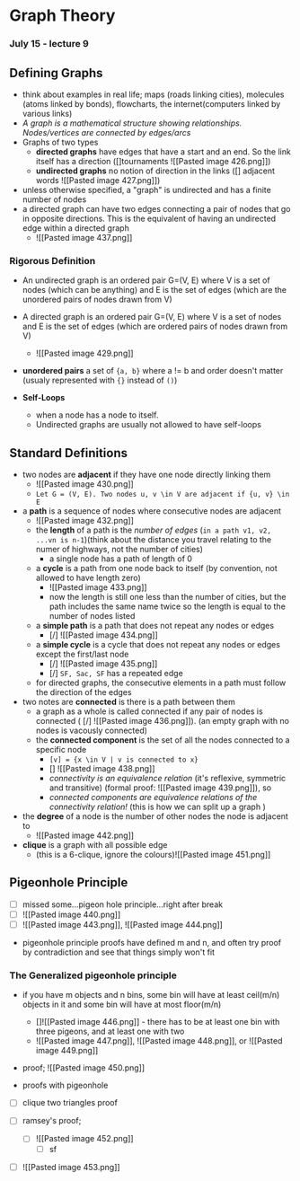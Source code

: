 # Graph Theory
### July 15 - lecture 9


## Defining Graphs
- think about examples in real life; maps (roads linking cities), molecules (atoms linked by bonds), flowcharts, the internet(computers linked by various links)
- *A graph is a mathematical structure showing relationships. Nodes/vertices are connected by edges/arcs*
- Graphs of two types
	- **directed graphs** have edges that have a start and an end. So the link itself has a direction ([]tournaments ![[Pasted image 426.png]])
	- **undirected graphs** no notion of direction in the links ([] adjacent words ![[Pasted image 427.png]]) 
- unless otherwise specified, a "graph" is undirected and has a finite number of nodes
- a directed graph can have two edges connecting a pair of nodes that go in opposite directions. This is the equivalent of having an undirected edge within a directed graph
	- ![[Pasted image 437.png]]
### Rigorous Definition
- An undirected graph is an ordered pair G=(V, E) where V is a set of nodes (which can be anything) and E is the set of edges (which are the unordered pairs of nodes drawn from V)
- A directed graph is an ordered pair G=(V, E) where V is a set of nodes and E is the set of edges (which are ordered pairs of nodes drawn from V)
	- ![[Pasted image 429.png]]
- **unordered pairs** a set of `{a, b}` where a != b and order doesn't matter (usualy represented with `{}` instead of `()`)

- **Self-Loops**
	- when a node has a node to itself.
	- Undirected graphs are usually not allowed to have self-loops


## Standard Definitions
- two nodes are **adjacent** if they have one node directly linking them
	- ![[Pasted image 430.png]]
	- `Let G = (V, E). Two nodes u, v \in V are adjacent if {u, v} \in E`
- a **path** is a sequence of nodes where consecutive nodes are adjacent
	- ![[Pasted image 432.png]]
	- the **length** of a path is the *number of edges* (`in a path v1, v2, ...vn is n-1`)(think about the distance you travel relating to the numer of highways, not the number of cities) 
		- a single node has a path of length of 0
	- a **cycle** is a path from one node back to itself (by convention, not allowed to have length zero)
		- ![[Pasted image 433.png]]
		- now the length is still one less than the number of cities, but the path includes the same name twice so the length is equal to the number of nodes listed
	- a **simple path** is a path that does not repeat any nodes or edges
		- [/] ![[Pasted image 434.png]]
	- a **simple cycle** is a cycle that does not repeat any nodes or edges except the first/last node
		- [/] ![[Pasted image 435.png]]
		- [/] `SF, Sac, SF` has a repeated edge
	- for directed graphs, the consecutive elements in a path must follow the direction of the edges
- two notes are **connected** is there is a path between them
	- a graph as a whole is called connected if any pair of nodes is connected ( [/] ![[Pasted image 436.png]]). (an empty graph with no nodes is vacously connected)
	- the **connected component** is the set of all the nodes connected to a specific node
		- `[v] = {x \in V | v is connected to x}`
		- [] ![[Pasted image 438.png]]
		- *connectivity is an equivalence relation* (it's reflexive, symmetric and transitive) (formal proof: ![[Pasted image 439.png]]), so 
		- *connected components are equivalence relations of the connectivity relation!*  (this is how we can split up a graph )
- the **degree** of a node is the number of other nodes the node is adjacent to
	- ![[Pasted image 442.png]] 
- **clique** is a graph with all possible edge
	- (this is a 6-clique, ignore the colours)![[Pasted image 451.png]]

## Pigeonhole Principle
- [ ]  missed some...pigeon hole principle...right after break
- [ ]  ![[Pasted image 440.png]]
- [ ]  ![[Pasted image 443.png]], ![[Pasted image 444.png]]
- pigeonhole principle proofs have defined m and n, and often try proof by contradiction and see that things simply won't fit
### The Generalized pigeonhole principle
- if you have m objects and n bins, some bin will have at least ceil(m/n) objects in it and some bin will have at most floor(m/n)
	- []![[Pasted image 446.png]] - there has to be at least one bin with three pigeons, and at least one with two
	- ![[Pasted image 447.png]], ![[Pasted image 448.png]], or ![[Pasted image 449.png]]
- proof; ![[Pasted image 450.png]]

- proofs with pigeonhole
- [ ] clique two triangles proof
- [ ] ramsey's proof;
	- [ ] ![[Pasted image 452.png]]
		- [ ] sf
- [ ] ![[Pasted image 453.png]]














